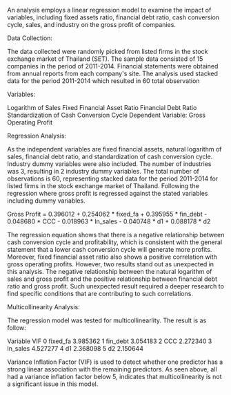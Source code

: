 An analysis employs a linear regression model to examine the impact of variables, including fixed assets ratio, financial debt ratio, cash conversion cycle, sales, and industry on the gross profit of companies.

Data Collection:

The data collected were randomly picked from listed firms in the stock exchange market of Thailand (SET). The sample data consisted of 15 companies in the period of 2011-2014. Financial statements were obtained from annual reports from each company's site. The analysis used stacked data for the period 2011-2014 which resulted in 60 total observation


Variables:

Logarithm of Sales
Fixed Financial Asset Ratio
Financial Debt Ratio
Standardization of Cash Conversion Cycle
Dependent Variable:
Gross Operating Profit


Regression Analysis:

As the independent variables are fixed financial assets, natural logarithm of sales, financial debt ratio, and standardization of cash conversion cycle. Industry dummy variables were also included. The number of industries was 3, resulting in 2 industry dummy variables. The total number of observations is 60, representing stacked data for the period 2011-2014 for listed firms in the stock exchange market of Thailand. Following the regression where gross profit is regressed against the stated variables including dummy variables. 

Gross Profit = 0.396012 + 0.254062 * fixed_fa + 0.395955 * fin_debt - 0.048680 * CCC - 0.018963 * ln_sales - 0.040748 * d1 + 0.088178 * d2

The regression equation shows that there is a negative relationship between cash conversion cycle and profitability, which is consistent with the general statement that a lower cash conversion cycle will generate more profits. Moreover, fixed financial asset ratio also shows a positive correlation with gross operating profits. However, two results stand out as unexpected in this analysis. The negative relationship between the natural logarithm of sales and gross profit and the positive relationship between financial debt ratio and gross profit. Such unexpected result required a deeper research to find specific conditions that are contributing to such correlations.


Multicollinearity Analysis:

The regression model was tested for multicollinearlity. The result is as follow:

   Variable       VIF
0  fixed_fa  3.985362
1  fin_debt  3.054183
2       CCC  2.272340
3  ln_sales  4.527277
4        d1  2.368098
5        d2  2.150644

Variance Inflation Factor (VIF) is used to detect whether one predictor has a strong linear association with the remaining predictors. As seen above, all had a variance inflation factor below 5, indicates that multicollinearity is not a significant issue in this model.
